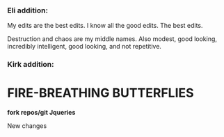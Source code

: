 ### Eli addition:
My edits are the best edits. I know all the good edits. The best edits.


Destruction and chaos are my middle names. Also modest, good looking, incredibly intelligent, good looking, and not repetitive.

### Kirk addition:
# FIRE-BREATHING BUTTERFLIES
**fork repos/git Jqueries**

New changes

